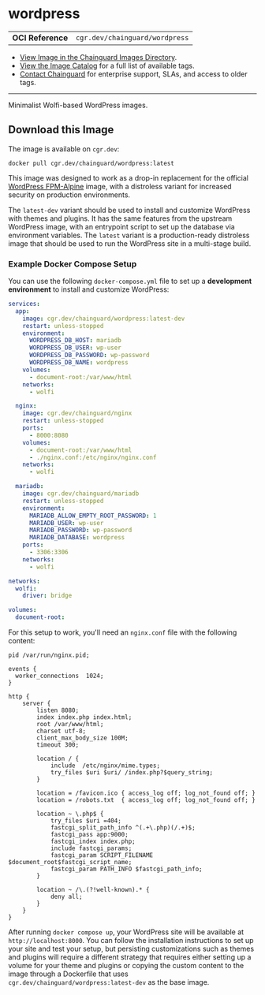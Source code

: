 <!--monopod:start-->
# wordpress
| | |
| - | - |
| **OCI Reference** | `cgr.dev/chainguard/wordpress` |


* [View Image in the Chainguard Images Directory](https://images.chainguard.dev/directory/image/wordpress/overview).
* [View the Image Catalog](https://console.chainguard.dev/images/catalog) for a full list of available tags.
* [Contact Chainguard](https://www.chainguard.dev/chainguard-images) for enterprise support, SLAs, and access to older tags.

---
<!--monopod:end-->

<!--overview:start-->
Minimalist Wolfi-based WordPress images.
<!--overview:end-->

<!--getting:start-->
## Download this Image
The image is available on `cgr.dev`:

```
docker pull cgr.dev/chainguard/wordpress:latest
```
<!--getting:end-->

<!--body:start-->
This image was designed to work as a drop-in replacement for the official [WordPress FPM-Alpine](https://hub.docker.com/_/wordpress) image, with a distroless variant for increased security on production environments. 

The `latest-dev` variant should be used to install and customize WordPress with themes and plugins. It has the same features from the upstream WordPress image, with an entrypoint script to set up the database via environment variables. The `latest` variant is a production-ready distroless image that should be used to run the WordPress site in a multi-stage build.

### Example Docker Compose Setup

You can use the following `docker-compose.yml` file to set up a **development environment** to install and customize WordPress:

```yaml
services:
  app:
    image: cgr.dev/chainguard/wordpress:latest-dev
    restart: unless-stopped
    environment:
      WORDPRESS_DB_HOST: mariadb
      WORDPRESS_DB_USER: wp-user
      WORDPRESS_DB_PASSWORD: wp-password
      WORDPRESS_DB_NAME: wordpress
    volumes:
      - document-root:/var/www/html
    networks:
      - wolfi

  nginx:
    image: cgr.dev/chainguard/nginx
    restart: unless-stopped
    ports:
      - 8000:8080
    volumes:
      - document-root:/var/www/html
      - ./nginx.conf:/etc/nginx/nginx.conf
    networks:
      - wolfi

  mariadb:
    image: cgr.dev/chainguard/mariadb
    restart: unless-stopped
    environment:
      MARIADB_ALLOW_EMPTY_ROOT_PASSWORD: 1
      MARIADB_USER: wp-user
      MARIADB_PASSWORD: wp-password
      MARIADB_DATABASE: wordpress
    ports:
      - 3306:3306
    networks:
      - wolfi

networks:
  wolfi:
    driver: bridge

volumes:
  document-root:
```

For this setup to work, you'll need an `nginx.conf` file with the following content:

```nginx
pid /var/run/nginx.pid;

events {
  worker_connections  1024;
}

http {
    server {
        listen 8080;
        index index.php index.html;
        root /var/www/html;
        charset utf-8;
        client_max_body_size 100M;
        timeout 300;

        location / {
            include  /etc/nginx/mime.types;
            try_files $uri $uri/ /index.php?$query_string;
        }

        location = /favicon.ico { access_log off; log_not_found off; }
        location = /robots.txt  { access_log off; log_not_found off; }

        location ~ \.php$ {
            try_files $uri =404;
            fastcgi_split_path_info ^(.+\.php)(/.+)$;
            fastcgi_pass app:9000;
            fastcgi_index index.php;
            include fastcgi_params;
            fastcgi_param SCRIPT_FILENAME $document_root$fastcgi_script_name;
            fastcgi_param PATH_INFO $fastcgi_path_info;
        }

        location ~ /\.(?!well-known).* {
            deny all;
        }
    }
}

```

After running `docker compose up`, your WordPress site will be available at `http://localhost:8000`. You can follow the installation instructions to set up your site and test your setup, but persisting customizations such as themes and plugins will require a different strategy that requires either setting up a volume for your theme and plugins or copying the custom content to the image through a Dockerfile that uses `cgr.dev/chainguard/wordpress:latest-dev` as the base image.


<!--body:end-->
